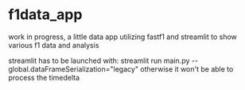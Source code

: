 # f1data_app
work in progress, a little data app utilizing fastf1 and streamlit to show various f1 data and analysis

streamlit has to be launched with:
streamlit run main.py --global.dataFrameSerialization="legacy"
otherwise it won't be able to process the timedelta
